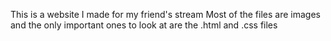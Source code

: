 This is a website I made for my friend's stream
Most of the files are images and the only important ones to look at are the .html and .css files
